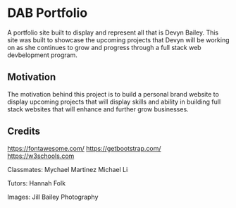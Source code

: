 # DAB Portfolio

A portfolio site built to display and represent all that is Devyn Bailey. This site was built to showcase the upcoming projects that Devyn will be working on as she continues to grow and progress through a full stack web devbelopment program.

## Motivation

The motivation behind this project is to build a personal brand website to display upcoming projects that will display skills and ability in building full stack websites that will enhance and further grow businesses.

## Credits

https://fontawesome.com/
https://getbootstrap.com/
https://w3schools.com

Classmates:
Mychael Martinez
Michael Li

Tutors:
Hannah Folk

Images:
Jill Bailey Photography
